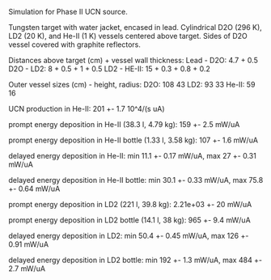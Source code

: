Simulation for Phase II UCN source.

Tungsten target with water jacket, encased in lead.
Cylindrical D2O (296 K), LD2 (20 K), and He-II (1 K) vessels centered above target.
Sides of D2O vessel covered with graphite reflectors.

Distances above target (cm) + vessel wall thickness:
Lead - D2O: 4.7 + 0.5
D2O - LD2: 8 + 0.5 + 1 + 0.5
LD2 - HE-II: 15 + 0.3 + 0.8 + 0.2

Outer vessel sizes (cm) - height, radius:
D2O: 108 43
LD2: 93 33
He-II: 59 16

UCN production in He-II:
201 +- 1.7 10^4/(s uA)

prompt energy deposition in He-II (38.3 l, 4.79 kg):
159 +- 2.5 mW/uA

prompt energy deposition in He-II bottle (1.33 l, 3.58 kg):
107 +- 1.6 mW/uA

delayed energy deposition in He-II:
min 11.1 +- 0.17 mW/uA, max 27 +- 0.31 mW/uA

delayed energy deposition in He-II bottle:
min 30.1 +- 0.33 mW/uA, max 75.8 +- 0.64 mW/uA

prompt energy deposition in LD2 (221 l, 39.8 kg):
2.21e+03 +- 20 mW/uA

prompt energy deposition in LD2 bottle (14.1 l, 38 kg):
965 +- 9.4 mW/uA

delayed energy deposition in LD2:
min 50.4 +- 0.45 mW/uA, max 126 +- 0.91 mW/uA

delayed energy deposition in LD2 bottle:
min 192 +- 1.3 mW/uA, max 484 +- 2.7 mW/uA

